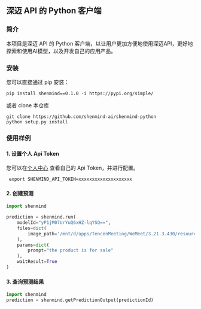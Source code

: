 ## 深迈 API 的 Python 客户端


### 简介
本项目是深迈 API 的 Python 客户端，以让用户更加方便地使用深迈API，更好地探索和使用AI模型，以及开发自己的应用产品。


### 安装
您可以直接通过 pip 安装：
```
pip install shenmind==0.1.0 -i https://pypi.org/simple/
```
或者 clone 本仓库
```
git clone https://github.com/shenmind-ai/shenmind-python
python setup.py install

```

### 使用样例

#### 1. 设置个人 Api Token

您可以在[个人中心](https://mmdatong.com/dashboard?dashboardTab=userinfo) 查看自己的 Api Token，并进行配置。
```
 export SHENMIND_API_TOKEN=xxxxxxxxxxxxxxxxxxxx
```

#### 2. 创建预测
```python
import shenmind

prediction = shenmind.run(
    modelId="yP1jM07UrYuQ6xHZ-lqYSQ==",    
    files=dict(
        image_path='/mnt/d/apps/TencenMeeting/WeMeet/3.21.3.430/resources/raw/emoji_2.png'
    ),
    params=dict(
        prompt="the product is for sale"
    ),
    waitResult=True
)


```


#### 3. 查询预测结果


```python
import shenmind
prediction = shenmind.getPredictionOutput(predictionId)

````


